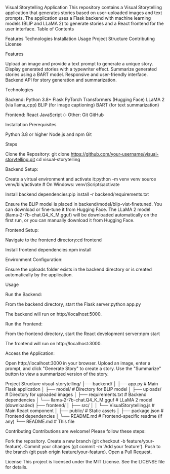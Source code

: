 Visual Storytelling Application
This repository contains a Visual Storytelling application that generates stories based on user-uploaded images and text prompts. The application uses a Flask backend with machine learning models (BLIP and LLaMA 2) to generate stories and a React frontend for the user interface.
Table of Contents

Features
Technologies
Installation
Usage
Project Structure
Contributing
License

Features

Upload an image and provide a text prompt to generate a unique story.
Display generated stories with a typewriter effect.
Summarize generated stories using a BART model.
Responsive and user-friendly interface.
Backend API for story generation and summarization.

Technologies

Backend:
Python 3.8+
Flask
PyTorch
Transformers (Hugging Face)
LLaMA 2 (via llama_cpp)
BLIP (for image captioning)
BART (for text summarization)


Frontend:
React
JavaScript (- Other:
Git
GitHub



Installation
Prerequisites

Python 3.8 or higher
Node.js and npm
Git

Steps

Clone the Repository:
git clone https://github.com/your-username/visual-storytelling.git
cd visual-storytelling


Backend Setup:

Create a virtual environment and activate it:python -m venv venv
source venv/bin/activate  # On Windows: venv\Scripts\activate


Install backend dependencies:pip install -r backend/requirements.txt


Ensure the BLIP model is placed in backend/model/blip-vist-finetuned. You can download or fine-tune it from Hugging Face.
The LLaMA 2 model (llama-2-7b-chat.Q4_K_M.gguf) will be downloaded automatically on the first run, or you can manually download it from Hugging Face.


Frontend Setup:

Navigate to the frontend directory:cd frontend


Install frontend dependencies:npm install




Environment Configuration:

Ensure the uploads folder exists in the backend directory or is created automatically by the application.



Usage

Run the Backend:

From the backend directory, start the Flask server:python app.py


The backend will run on http://localhost:5000.


Run the Frontend:

From the frontend directory, start the React development server:npm start


The frontend will run on http://localhost:3000.


Access the Application:

Open http://localhost:3000 in your browser.
Upload an image, enter a prompt, and click "Generate Story" to create a story.
Use the "Summarize" button to view a summarized version of the story.



Project Structure
visual-storytelling/
├── backend/
│   ├── app.py              # Main Flask application
│   ├── model/             # Directory for BLIP model
│   ├── uploads/           # Directory for uploaded images
│   ├── requirements.txt    # Backend dependencies
│   └── llama-2-7b-chat.Q4_K_M.gguf  # LLaMA 2 model (downloaded)
├── frontend/
│   ├── src/
│   │   └── VisualStorytelling.js  # Main React component
│   ├── public/            # Static assets
│   ├── package.json        # Frontend dependencies
│   └── README.md          # Frontend-specific readme (if any)
└── README.md              # This file

Contributing
Contributions are welcome! Please follow these steps:

Fork the repository.
Create a new branch (git checkout -b feature/your-feature).
Commit your changes (git commit -m 'Add your feature').
Push to the branch (git push origin feature/your-feature).
Open a Pull Request.

License
This project is licensed under the MIT License. See the LICENSE file for details.
